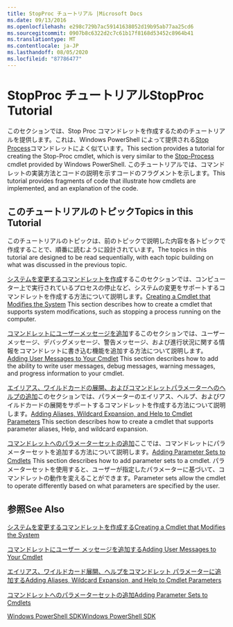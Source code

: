 ```yaml
---
title: StopProc チュートリアル |Microsoft Docs
ms.date: 09/13/2016
ms.openlocfilehash: e298c729b7ac59141638052d19b95ab77aa25cd6
ms.sourcegitcommit: 0907b8c6322d2c7c61b17f8168d53452c8964b41
ms.translationtype: MT
ms.contentlocale: ja-JP
ms.lasthandoff: 08/05/2020
ms.locfileid: "87786477"
---
```

# <a name="stopproc-tutorial"></a><span data-ttu-id="06dd3-102">StopProc チュートリアル</span><span class="sxs-lookup"><span data-stu-id="06dd3-102">StopProc Tutorial</span></span>

<span data-ttu-id="06dd3-103">このセクションでは、Stop Proc コマンドレットを作成するためのチュートリアルを提供します。これは、Windows PowerShell によって提供される[Stop Process](/powershell/module/Microsoft.PowerShell.Management/Stop-Process)コマンドレットによく似ています。</span><span class="sxs-lookup"><span data-stu-id="06dd3-103">This section provides a tutorial for creating the Stop-Proc cmdlet, which is very similar to the [Stop-Process](/powershell/module/Microsoft.PowerShell.Management/Stop-Process) cmdlet provided by Windows PowerShell.</span></span> <span data-ttu-id="06dd3-104">このチュートリアルでは、コマンドレットの実装方法とコードの説明を示すコードのフラグメントを示します。</span><span class="sxs-lookup"><span data-stu-id="06dd3-104">This tutorial provides fragments of code that illustrate how cmdlets are implemented, and an explanation of the code.</span></span>

## <a name="topics-in-this-tutorial"></a><span data-ttu-id="06dd3-105">このチュートリアルのトピック</span><span class="sxs-lookup"><span data-stu-id="06dd3-105">Topics in this Tutorial</span></span>

<span data-ttu-id="06dd3-106">このチュートリアルのトピックは、前のトピックで説明した内容を各トピックで作成することで、順番に読むように設計されています。</span><span class="sxs-lookup"><span data-stu-id="06dd3-106">The topics in this tutorial are designed to be read sequentially, with each topic building on what was discussed in the previous topic.</span></span>

<span data-ttu-id="06dd3-107">[システムを変更するコマンドレットを作成](./creating-a-cmdlet-that-modifies-the-system.md)するこのセクションでは、コンピューター上で実行されているプロセスの停止など、システムの変更をサポートするコマンドレットを作成する方法について説明します。</span><span class="sxs-lookup"><span data-stu-id="06dd3-107">[Creating a Cmdlet that Modifies the System](./creating-a-cmdlet-that-modifies-the-system.md) This section describes how to create a cmdlet that supports system modifications, such as stopping a process running on the computer.</span></span>

<span data-ttu-id="06dd3-108">[コマンドレットにユーザーメッセージを追加](./adding-user-messages-to-your-cmdlet.md)するこのセクションでは、ユーザーメッセージ、デバッグメッセージ、警告メッセージ、および進行状況に関する情報をコマンドレットに書き込む機能を追加する方法について説明します。</span><span class="sxs-lookup"><span data-stu-id="06dd3-108">[Adding User Messages to Your Cmdlet](./adding-user-messages-to-your-cmdlet.md) This section describes how to add the ability to write user messages, debug messages, warning messages, and progress information to your cmdlet.</span></span>

<span data-ttu-id="06dd3-109">[エイリアス、ワイルドカードの展開、およびコマンドレットパラメーターへのヘルプの追加](./adding-aliases-wildcard-expansion-and-help-to-cmdlet-parameters.md)このセクションでは、パラメーターのエイリアス、ヘルプ、およびワイルドカードの展開をサポートするコマンドレットを作成する方法について説明します。</span><span class="sxs-lookup"><span data-stu-id="06dd3-109">[Adding Aliases, Wildcard Expansion, and Help to Cmdlet Parameters](./adding-aliases-wildcard-expansion-and-help-to-cmdlet-parameters.md) This section describes how to create a cmdlet that supports parameter aliases, Help, and wildcard expansion.</span></span>

<span data-ttu-id="06dd3-110">[コマンドレットへのパラメーターセットの追加](./adding-parameter-sets-to-a-cmdlet.md)ここでは、コマンドレットにパラメーターセットを追加する方法について説明します。</span><span class="sxs-lookup"><span data-stu-id="06dd3-110">[Adding Parameter Sets to Cmdlets](./adding-parameter-sets-to-a-cmdlet.md) This section describes how to add parameter sets to a cmdlet.</span></span> <span data-ttu-id="06dd3-111">パラメーターセットを使用すると、ユーザーが指定したパラメーターに基づいて、コマンドレットの動作を変えることができます。</span><span class="sxs-lookup"><span data-stu-id="06dd3-111">Parameter sets allow the cmdlet to operate differently based on what parameters are specified by the user.</span></span>

## <a name="see-also"></a><span data-ttu-id="06dd3-112">参照</span><span class="sxs-lookup"><span data-stu-id="06dd3-112">See Also</span></span>

[<span data-ttu-id="06dd3-113">システムを変更するコマンドレットを作成する</span><span class="sxs-lookup"><span data-stu-id="06dd3-113">Creating a Cmdlet that Modifies the System</span></span>](./creating-a-cmdlet-that-modifies-the-system.md)

[<span data-ttu-id="06dd3-114">コマンドレットにユーザー メッセージを追加する</span><span class="sxs-lookup"><span data-stu-id="06dd3-114">Adding User Messages to Your Cmdlet</span></span>](./adding-user-messages-to-your-cmdlet.md)

[<span data-ttu-id="06dd3-115">エイリアス、ワイルドカード展開、ヘルプをコマンドレット パラメーターに追加する</span><span class="sxs-lookup"><span data-stu-id="06dd3-115">Adding Aliases, Wildcard Expansion, and Help to Cmdlet Parameters</span></span>](./adding-aliases-wildcard-expansion-and-help-to-cmdlet-parameters.md)

[<span data-ttu-id="06dd3-116">コマンドレットへのパラメーターセットの追加</span><span class="sxs-lookup"><span data-stu-id="06dd3-116">Adding Parameter Sets to Cmdlets</span></span>](./adding-parameter-sets-to-a-cmdlet.md)

[<span data-ttu-id="06dd3-117">Windows PowerShell SDK</span><span class="sxs-lookup"><span data-stu-id="06dd3-117">Windows PowerShell SDK</span></span>](../windows-powershell-reference.md)
